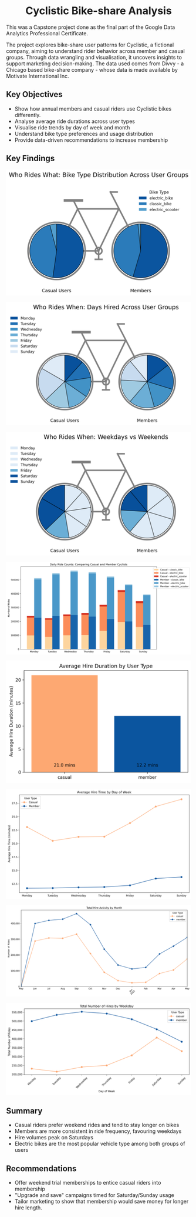 <h1 align="center">Cyclistic Bike-share Analysis</h1>
This was a Capstone project done as the final part of the Google Data Analytics Professional Certificate.

The project explores bike-share user patterns for Cyclistic, a fictional company, aiming to understand rider behavior across member and casual groups. Through data wrangling and visualisation, it uncovers insights to support marketing decision-making. The data used comes from Divvy - a Chicago based bike-share company - whose data is made available by Motivate International Inc.

## Key Objectives
- Show how annual members and casual riders use Cyclistic bikes differently.
- Analyse average ride durations across user types
- Visualise ride trends by day of week and month
- Understand bike type preferences and usage distribution
- Provide data-driven recommendations to increase membership

## Key Findings

![Who Rides What pie charts](visuals/WhoRidesWhat.png)


![Who Rides When pie charts](visuals/WhoRidesWhen.png)


![Weekends VS Weekdays](visuals/WeekdayVSWeekend.png)


![Daily Ride Counts - Comparing Casual and Member Cyclists](visuals/RideCount_CasualVSMembers.png)


![Average Hire Duration by User Type](visuals/AvgHireByUserType.png)


![Average Hire Time by Day of Week](visuals/AvgHireTimeByDay.png)


![Total Hire Activity by Month](visuals/TotalHireByMonth.png)


![Total Hire Activity by Day of Week](visuals/TotalHireByWeekday.png)


## Summary
- Casual riders prefer weekend rides and tend to stay longer on bikes
- Members are more consistent in ride frequency, favouring weekdays
- Hire volumes peak on Saturdays
- Electric bikes are the most popular vehicle type among both groups of users
  
## Recommendations
- Offer weekend trial memberships to entice casual riders into membership
- "Upgrade and save" campaigns timed for Saturday/Sunday usage
- Tailor marketing to show that membership would save money for longer hire length.


